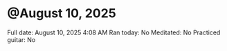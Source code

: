 # @August 10, 2025

Full date: August 10, 2025 4:08 AM
Ran today: No
Meditated: No
Practiced guitar: No
